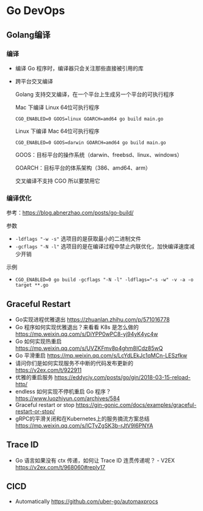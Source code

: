 # Go DevOps

## Golang编译
### 编译
- 编译 Go 程序时，编译器只会关注那些直接被引用的库
- 跨平台交叉编译
    
    Golang 支持交叉编译，在一个平台上生成另一个平台的可执行程序
    
    Mac 下编译 Linux 64位可执行程序
    
    ```
    CGO_ENABLED=0 GOOS=linux GOARCH=amd64 go build main.go
    ```
    
    Linux 下编译 Mac 64位可执行程序
    
    ```
    CGO_ENABLED=0 GOOS=darwin GOARCH=amd64 go build main.go
    ```
    
    GOOS：目标平台的操作系统（darwin、freebsd、linux、windows）
    
    GOARCH：目标平台的体系架构（386、amd64、arm）
    
    交叉编译不支持 CGO 所以要禁用它

### 编译优化
参考：https://blog.abnerzhao.com/posts/go-build/

参数
- `-ldflags "-w -s"` 选项目的是获取最小的二进制文件
- `-gcflags "-N -l"` 选项目的是在编译过程中禁止内联优化，加快编译速度减少开销

示例
- `CGO_ENABLED=0 go build -gcflags "-N -l" -ldflags="-s -w" -v -a -o target **.go`


## Graceful Restart
- Go实现进程优雅退出 https://zhuanlan.zhihu.com/p/571016778
- Go 程序如何实现优雅退出？来看看 K8s 是怎么做的 https://mp.weixin.qq.com/s/DiYPP0wPC8-yj94yK4yc4w
- Go 如何实现热重启 https://mp.weixin.qq.com/s/UVZKFmv8p4ghm8ICdz85wQ
- Go 平滑重启 https://mp.weixin.qq.com/s/LcYdLEkJc1qMCn-LESzfkw
- 请问你们是如何实现服务不中断的代码发布更新的 https://v2ex.com/t/922911
- 优雅的重启服务 https://eddycjy.com/posts/go/gin/2018-03-15-reload-http/
- endless 如何实现不停机重启 Go 程序？https://www.luozhiyun.com/archives/584
- Graceful restart or stop https://gin-gonic.com/docs/examples/graceful-restart-or-stop/
- gRPC的平滑关闭和在Kubernetes上的服务摘流方案总结 https://mp.weixin.qq.com/s/lCTyZgSK3b-rJtV9l6PNYA


## Trace ID
- Go 语言如果没有 ctx 传递，如何让 Trace ID 连贯传递呢？ - V2EX https://v2ex.com/t/968060#reply17


## CICD
- Automatically https://github.com/uber-go/automaxprocs
